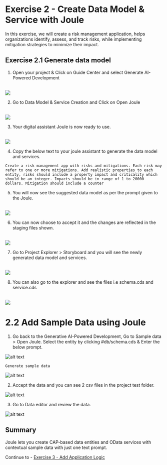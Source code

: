 # Exercise 2 - Create Data Model & Service with Joule

In this exercise, we will create a risk management application, helps organizations identify, assess, and track risks, while implementing mitigation strategies to minimize their impact.

## Exercise 2.1 Generate data model

1. Open your project & Click on Guide Center and select Generate AI-Powered Development

<br>![](/exercises/ex2/images/guidecenter.png)

2. Go to Data Model & Service Creation and Click on Open Joule

<br>![](/exercises/ex2/images/openjoule.png)

3. Your digital assistant Joule is now ready to use.

<br>![](/exercises/ex2/images/joule.png)

4. Copy the below text to your joule assistant to generate the data model and services.
```
Create a risk management app with risks and mitigations. Each risk may refer to one or more mitigations. Add realistic properties to each entity, risks should include a property impact and criticality which should be an integer. Impacts should be in range of 1 to 20000 dollars. Mitigation should include a counter
```

5. You will now see the suggested data model as per the prompt given to the Joule. 

<br>![](/exercises/ex2/images/jouledatamodel1.png)

6. You can now choose to accept it and the changes are reflected in the staging files shown.

<br>![](/exercises/ex2/images/datamodel2.png)

7. Go to Project Explorer > Storyboard and you will see the newly generated data model and services.

<br>![](/exercises/ex2/images/storyboard.png)

8. You can also go to the explorer and see the files i.e schema.cds and service.cds

<br>![](/exercises/ex2/images/cdsfiles.png)

# 2.2 Add Sample Data using Joule

1. Go back to the Generative AI-Powered Development, Go to Sample data > Open Joule. Select the entity by clicking #db/schema.cds & Enter the below prompt.

![alt text](/exercises/ex2/images/image.png)

```
Generate sample data
```
![alt text](/exercises/ex2/images/image-1.png)

2. Accept the data and you can see 2 csv files in the project test folder.

![alt text](/exercises/ex2/images/{FE7255FC-AF99-4224-A56A-47DA10941159}.png)

3. Go to Data editor and review the data.

![alt text](/exercises/ex2/images/{BA0BA16D-280F-499D-9CC0-46189648A513}.png)







## Summary

Joule lets you create CAP-based data entities and OData services with contextual sample data with just one text prompt. 

Continue to - [Exercise 3 - Add Application Logic](../ex3/README.md)

